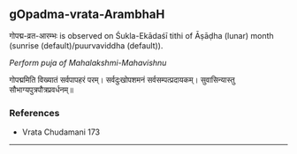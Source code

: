 ## gOpadma-vrata-ArambhaH
गोपद्म-व्रत-आरम्भः is observed on Śukla-Ekādaśī tithi of Āṣāḍha (lunar) month (sunrise (default)/puurvaviddha (default)).

_Perform puja of Mahalakshmi-Mahavishnu_

गोपद्ममिति विख्यातं सर्वपापहरं परम्।
सर्वदुःखोपशमनं सर्वसम्पत्प्रदायकम्।
सुवासिन्यास्तु सौभाग्यपुत्रपौत्रप्रवर्धनम्॥
### References
* Vrata Chudamani 173


---
